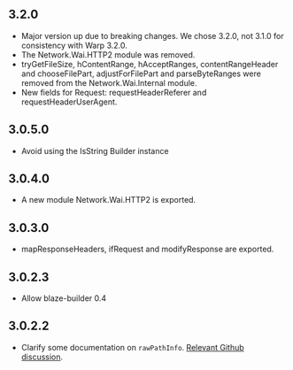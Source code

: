 ## 3.2.0

* Major version up due to breaking changes. We chose 3.2.0, not 3.1.0
  for consistency with Warp 3.2.0.
* The Network.Wai.HTTP2 module was removed.
* tryGetFileSize, hContentRange, hAcceptRanges, contentRangeHeader and
  chooseFilePart, adjustForFilePart and parseByteRanges were removed
  from the Network.Wai.Internal module.
* New fields for Request:  requestHeaderReferer and requestHeaderUserAgent.

## 3.0.5.0

* Avoid using the IsString Builder instance

## 3.0.4.0

* A new module Network.Wai.HTTP2 is exported.

## 3.0.3.0

* mapResponseHeaders, ifRequest and modifyResponse are exported.

## 3.0.2.3

* Allow blaze-builder 0.4

## 3.0.2.2

* Clarify some documentation on `rawPathInfo`. [Relevant Github
  discussion](https://github.com/yesodweb/wai/issues/325#issuecomment-69896780).
